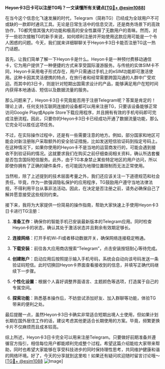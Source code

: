 **Heyon卡3日卡可以注册TG吗？一文读懂所有关键点[[TG💪+ @esim1088](https://t.me/s/esim1088)]**

在当今这个信息化飞速发展的时代，Telegram（简称TG）已经成为全球用户不可或缺的一款即时通讯工具。无论是日常生活中的信息交流，还是商务场景下的高效协作，TG都凭借其强大的功能和极高的安全性赢得了无数用户的青睐。然而，对于一些初次接触TG的新手来说，如何顺利注册并开始使用这款应用可能是一个令人困惑的问题。今天，我们就来详细聊聊关于Heyon卡3日卡能否注册TG这一热门话题。

首先，让我们简单了解一下Heyon卡是什么。Heyon卡是一种预付费移动通信卡，它为用户提供了一种便捷的方式来享受国际漫游服务。与传统的实体SIM卡不同，Heyon卡采用电子形式存在，用户只需通过手机上的eSIM功能即可激活使用。这种卡因其灵活便携的特点，在旅行者和经常需要跨国沟通的人群中广受欢迎。而其中的3日卡，则是针对短期出国需求设计的产品，能够满足用户在短时间内获得本地通话、短信以及数据流量的服务。

那么问题来了，Heyon卡3日卡究竟能否用于注册Telegram呢？答案是肯定的！理论上讲，任何支持互联网连接的设备都可以用来注册TG，只要该设备能够正常访问Google Play或Apple Store下载应用程序，并且拥有有效的手机号码即可完成注册流程。因此，只要你的Heyon卡3日卡已经成功开通了数据流量功能，那么它完全可以胜任这项任务。

不过，在实际操作过程中，还是有一些需要注意的地方。例如，部分国家和地区可能会对新注册账户采取额外的安全验证措施，比如发送短信验证码到指定号码上。在这种情况下，如果你使用的Heyon卡不是当地的运营商发行的，可能会遇到接收不到验证码的情况。这就要求我们在购买之前仔细查阅相关资料，确认所选套餐是否包含国际短信服务。此外，由于TG本身禁止某些特定地区的用户访问，所以即使你拥有了正确的硬件条件，也可能因为地理位置限制而无法正常使用。

当然啦，除了上述提到的技术层面考量之外，我们还应该关注一下道德规范和社会责任。毕竟，作为一款强调隐私保护的应用程序，TG鼓励用户遵守当地法律法规，不得利用平台从事非法活动。因此，在决定是否注册之前，请务必确保自己了解并愿意接受这些规则约束。

接下来，我将为大家提供一份简易的操作指南，帮助大家快速上手使用Heyon卡3日卡进行TG注册：

1. **准备工作**：确保你的智能手机已安装最新版本的Telegram应用。同时检查Heyon卡的状态，确认其处于激活状态并且剩余有效期足够长。
   
2. **连接网络**：打开手机Wi-Fi或者移动数据开关，确保网络连接稳定畅通。

3. **下载安装**：前往各大应用商店搜索“Telegram”，点击安装按钮耐心等待完成。

4. **创建账户**：启动应用后按照提示输入手机号码，系统会自动向该号码发送一条验证码短信。此时切换回Heyon卡界面查看接收到的信息，并填写正确代码继续下一步骤。

5. **个性化设置**：根据个人喜好调整界面语言、主题颜色等选项，打造属于自己的专属空间。

6. **探索功能**：熟悉基本操作后，不妨尝试添加好友、加入群聊等功能，体验TG带来的便利之处。

最后提醒一点，虽然Heyon卡3日卡确实非常适合短期出境人士使用，但如果计划长期在国外居住工作的话，建议考虑其他更适合长期使用的方案。毕竟，频繁更换卡片不仅麻烦而且成本较高。

综上所述，Heyon卡3日卡完全可以用来注册Telegram。只要做好前期准备并遵循官方指引，相信每位用户都能顺利完成整个过程。希望这篇介绍能给大家带来帮助，同时也希望大家能够在享受科技进步的同时保持理性思考，共同维护健康和谐的网络环境。好了，今天的分享就到这里啦！如果还有疑问欢迎随时留言讨论哦～[[TG💪+ @esim1088](https://t.me/s/esim1088) ![Image](https://i.postimg.cc/4NQfJmqS/Snipaste-2025-05-13-00-14-12.png)]